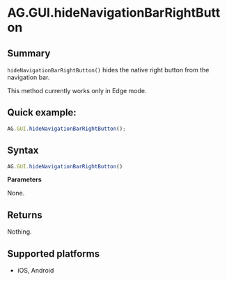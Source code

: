 # AG.GUI.hideNavigationBarRightButton

## Summary
`hideNavigationBarRightButton()` hides the native right button from the navigation bar.

This method currently works only in Edge mode.

## Quick example:
```javascript
AG.GUI.hideNavigationBarRightButton();
```

## Syntax
```javascript
AG.GUI.hideNavigationBarRightButton()
```

**Parameters**

None.

## Returns
Nothing.

## Supported platforms
* iOS, Android